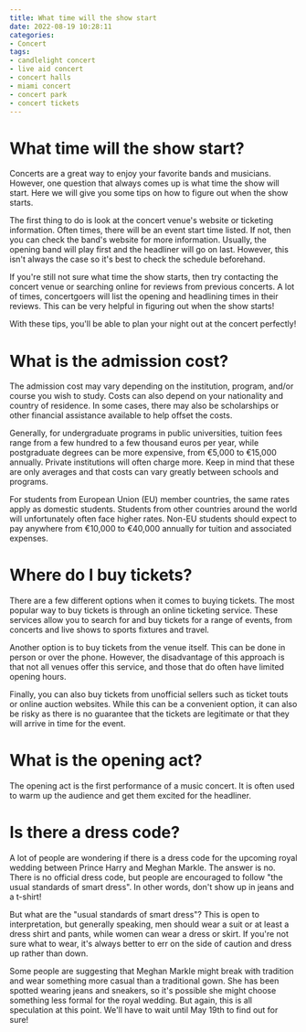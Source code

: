 ```yaml
---
title: What time will the show start
date: 2022-08-19 10:28:11
categories:
- Concert
tags:
- candlelight concert
- live aid concert
- concert halls
- miami concert
- concert park
- concert tickets
---
```



#  What time will the show start?

Concerts are a great way to enjoy your favorite bands and musicians. However, one question that always comes up is what time the show will start. Here we will give you some tips on how to figure out when the show starts.

The first thing to do is look at the concert venue's website or ticketing information. Often times, there will be an event start time listed. If not, then you can check the band's website for more information. Usually, the opening band will play first and the headliner will go on last. However, this isn't always the case so it's best to check the schedule beforehand.

If you're still not sure what time the show starts, then try contacting the concert venue or searching online for reviews from previous concerts. A lot of times, concertgoers will list the opening and headlining times in their reviews. This can be very helpful in figuring out when the show starts!

With these tips, you'll be able to plan your night out at the concert perfectly!

#  What is the admission cost?

The admission cost may vary depending on the institution, program, and/or course you wish to study. Costs can also depend on your nationality and country of residence. In some cases, there may also be scholarships or other financial assistance available to help offset the costs.

Generally, for undergraduate programs in public universities, tuition fees range from a few hundred to a few thousand euros per year, while postgraduate degrees can be more expensive, from €5,000 to €15,000 annually. Private institutions will often charge more. Keep in mind that these are only averages and that costs can vary greatly between schools and programs.

For students from European Union (EU) member countries, the same rates apply as domestic students. Students from other countries around the world will unfortunately often face higher rates. Non-EU students should expect to pay anywhere from €10,000 to €40,000 annually for tuition and associated expenses.

#  Where do I buy tickets?

There are a few different options when it comes to buying tickets. The most popular way to buy tickets is through an online ticketing service. These services allow you to search for and buy tickets for a range of events, from concerts and live shows to sports fixtures and travel.

Another option is to buy tickets from the venue itself. This can be done in person or over the phone. However, the disadvantage of this approach is that not all venues offer this service, and those that do often have limited opening hours.

Finally, you can also buy tickets from unofficial sellers such as ticket touts or online auction websites. While this can be a convenient option, it can also be risky as there is no guarantee that the tickets are legitimate or that they will arrive in time for the event.

#  What is the opening act?

The opening act is the first performance of a music concert. It is often used to warm up the audience and get them excited for the headliner.

#  Is there a dress code?

A lot of people are wondering if there is a dress code for the upcoming royal wedding between Prince Harry and Meghan Markle. The answer is no. There is no official dress code, but people are encouraged to follow "the usual standards of smart dress". In other words, don't show up in jeans and a t-shirt!

But what are the "usual standards of smart dress"? This is open to interpretation, but generally speaking, men should wear a suit or at least a dress shirt and pants, while women can wear a dress or skirt. If you're not sure what to wear, it's always better to err on the side of caution and dress up rather than down.

Some people are suggesting that Meghan Markle might break with tradition and wear something more casual than a traditional gown. She has been spotted wearing jeans and sneakers, so it's possible she might choose something less formal for the royal wedding. But again, this is all speculation at this point. We'll have to wait until May 19th to find out for sure!
